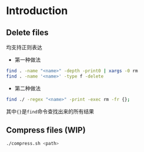 # Introduction

## Delete files

均支持正则表达

- 第一种做法

```sh
find . -name "<name>" -depth -print0 | xargs -0 rm
find . -name '<name>' -type f -delete
```

- 第二种做法

```sh
find ./ -regex "<name>" -print -exec rm -fr {};
```

其中`{}`是`find`命令查找出来的所有结果

## Compress files (WIP)

```sh
./compress.sh <path>
```
